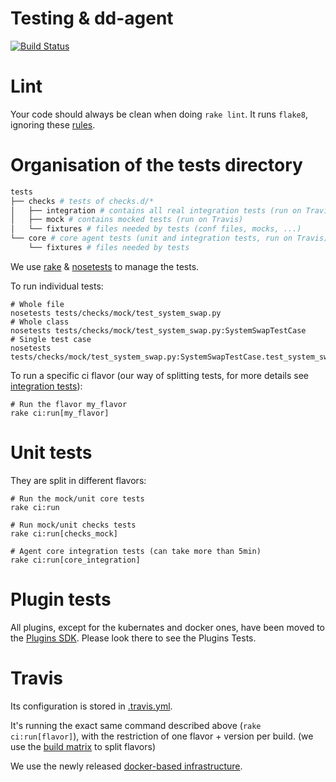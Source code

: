 Testing & dd-agent
==================

[![Build Status](https://travis-ci.org/serverdensity/sd-agent.svg?branch=master)](https://travis-ci.org/serverdensity/sd-agent)

# Lint

Your code should always be clean when doing `rake lint`. It runs `flake8`, ignoring these [rules](../tox.ini).

# Organisation of the tests directory

```bash
tests
├── checks # tests of checks.d/*
│   ├── integration # contains all real integration tests (run on Travis)
│   ├── mock # contains mocked tests (run on Travis)
│   └── fixtures # files needed by tests (conf files, mocks, ...)
└── core # core agent tests (unit and integration tests, run on Travis)
    └── fixtures # files needed by tests
```

We use [rake](http://docs.seattlerb.org/rake/) & [nosetests](https://nose.readthedocs.org/en/latest/) to manage the tests.

To run individual tests:
```
# Whole file
nosetests tests/checks/mock/test_system_swap.py
# Whole class
nosetests tests/checks/mock/test_system_swap.py:SystemSwapTestCase
# Single test case
nosetests tests/checks/mock/test_system_swap.py:SystemSwapTestCase.test_system_swap
```

To run a specific ci flavor (our way of splitting tests, for more details see [integration tests](#integration-tests)):
```
# Run the flavor my_flavor
rake ci:run[my_flavor]
```

# Unit tests

They are split in different flavors:
```
# Run the mock/unit core tests
rake ci:run

# Run mock/unit checks tests
rake ci:run[checks_mock]

# Agent core integration tests (can take more than 5min)
rake ci:run[core_integration]
```


# Plugin tests

All plugins, except for the kubernates and docker ones, have been moved to the [Plugins SDK](https://github.com/serverdensity/sd-agent-core-plugins). Please look there to see
 the Plugins Tests.

# Travis

Its configuration is stored in [.travis.yml](../.travis.yml).

It's running the exact same command described above (`rake ci:run[flavor]`), with the restriction of one flavor + version per build. (we use the [build matrix](http://docs.travis-ci.com/user/customizing-the-build/#Build-Matrix) to split flavors)

We use the newly released [docker-based infrastructure](http://blog.travis-ci.com/2014-12-17-faster-builds-with-container-based-infrastructure/).
